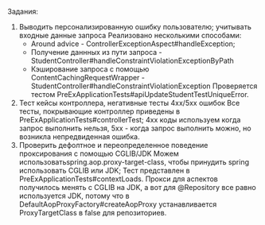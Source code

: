 Задания:
1. Выводить персонализированную ошибку пользователю; учитывать входные данные запроса
  Реализовано несколькими способами:
    - Around advice - ControllerExceptionAspect#handleException;
    - Получение даннных из пути запроса - StudentController#handleConstraintViolationExceptionByPath
    - Кэширование запроса с помощью ContentCachingRequestWrapper - StudentController#handleConstraintViolationException
 Проверяется тестом PreExApplicationTests#apiUpdateStudentTestUniqueError.
3. Тест кейсы контроллера, негативные тесты 4xx/5xx ошибок
  Все тесты, покрывающие контроллер приведены в PreExApplicationTests#controllerTest;
  4xx коды используем когда запрос выполнить нельзя, 5xx - когда запрос выполнить можно, но возникла непредвиденная ошибка.
4. Проверить дефолтное и переопределенное поведение проксирования с помощью CGLIB/JDK
   Можем использоватьspring.aop.proxy-target-class, чтобы принудить spring использовать CGLIB или JDK;
   Тест представлен в PreExApplicationTests#contextLoads.
   Прокси для аспектов получилось менять с CGLIB на JDK, а вот для @Repository все равно используется JDK, потому что в DefaultAopProxyFactory#createAopProxy устанавливается ProxyTargetClass в false для репозиториев.
